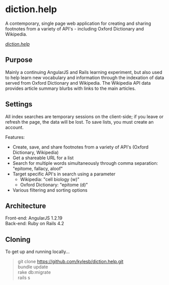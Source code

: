 # diction.help

A contemporary, single page web application for creating and sharing footnotes from a variety of API's - including Oxford Dictionary and Wikipedia.

<i><a href="http://diction.help">diction.help</a></i>

## Purpose

Mainly a continuing AngularJS and Rails learning experiment, but also used to help learn new vocabulary and information through the indexation of data served from Oxford Dictionary and Wikipedia. The Wikipedia API data provides article summary blurbs with links to the main articles.

## Settings

All index searches are temporary sessions on the client-side; if you leave or refresh the page, the data will be lost. To save lists, you must create an account.

Features:

* Create, save, and share footnotes from a variety of API's (Oxford Dictionary, Wikipedia)
* Get a shareable URL for a list
* Search for multiple words simultaneously through comma separation: "epitome, fallacy, aloof"
* Target specific API's in search using a parameter
  * Wikipedia: "cell biology (w)"
  * Oxford Dictionary: "epitome (d)"
* Various filtering and sorting options

## Architecture

Front-end: 	AngularJS 1.2.19<br>
Back-end:	Ruby on Rails 4.2

## Cloning

To get up and running locally...

> git clone https://github.com/kylesb/diction.help.git<br>
> bundle update<br>
> rake db:migrate<br>
> rails s
